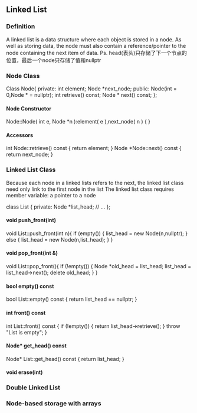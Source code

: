 ## Linked List
### Definition
A linked list is a data structure where each object is stored in a node. As well as storing data, the node must also contain a reference/pointer to the node containing the next item of data.
Ps. head(表头)只存储了下一个节点的位置，最后一个node只存储了值和nullptr
### Node Class
Class Node{
    private:
        int element;
        Node *next_node;
    public:
        Node(int = 0,Node * = nullptr);
        int retrieve() const;
        Node * next() const;
};
#### Node Constructor
Node::Node( int e, Node *n ):element( e ),next_node( n ) {
}
#### Accessors
int Node::retrieve() const {
    return element;
}
Node *Node::next() const {
    return next_node;
}
### Linked List Class
Because each node in a linked lists refers to the next, the linked list class need only link to the first node in the list
The linked list class requires member variable:  a pointer to a node

class List {
    private:
        Node *list_head;
    // ...
};

#### void push_front(int)
void List::push_front(int n){
    if (empty()) {
        list_head = new Node(n,nullptr);
    } else {
        list_head = new Node(n,list_head);
    }
}
#### void pop_front(int &)
void List::pop_front(){
    if (!empty()) {
        Node *old_head = list_head;
        list_head = list_head->next();
        delete old_head;
    }
}
#### bool empty() const
bool List::empty() const {
    return list_head == nullptr;
}
#### int front() const
int List::front() const {
    if (!empty()) {
        return list_head->retrieve();
    }
    throw "List is empty";
}
#### Node* get_head() const
Node* List::get_head() const {
    return list_head;
}
#### void erase(int)

### Double Linked List

### Node-based storage with arrays